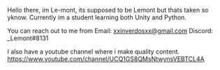 Hello there, im Le-mont, its supposed to be Lemont but thats taken so yknow.
Currently im a student learning both Unity and Python.

You can reach out to me from
Email: xxinverdosxx@gmail.com
Discord: _Lemont#8131

I also have a youtube channel where i make quality content.
https://www.youtube.com/channel/UCQ1GS8QMsNtwynsVEBTCL4A
<!---
Le-mont/Le-mont is a ✨ special ✨ repository because its `README.md` (this file) appears on your GitHub profile.
You can click the Preview link to take a look at your changes.
--->
